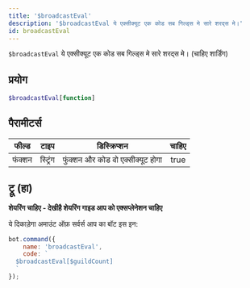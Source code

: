 ```yaml
---
title: '$broadcastEval'
description: '$broadcastEval ये एक्सीक्यूट एक कोड सब गिल्ड्स मे सारे शरद्स मे।'
id: broadcastEval
---
```


`$broadcastEval` ये एक्सीक्यूट एक कोड सब गिल्ड्स मे सारे शरद्स मे। (चाहिए शार्डिंग)

## प्रयोग

```php
$broadcastEval[function]
```

## पैरामीटर्स

| फील्ड  | टाइप     | डिस्क्रिप्शन                      | चाहिए |
| ------ | -------- | --------------------------------- |:-----:|
| फंक्शन | स्ट्रिंग | फुंक्शन और कोड वो एक्सीक्यूट होगा | true  |

## ट्रू (हा)

**शेयरिंग चाहिए - देखीहै शेयरिंग गाइड आप को एक्सप्लेनेशन चाहिए**

ये दिकाड़ेगा अमाउंट ऑफ़ सर्वर्स आप का बॉट इस इन:

```javascript
bot.command({
    name: 'broadcastEval',
    code: `
  $broadcastEval[$guildCount]
  `
});
```
